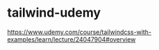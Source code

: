 # tailwind-udemy
https://www.udemy.com/course/tailwindcss-with-examples/learn/lecture/24047904#overview
